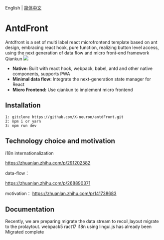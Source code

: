 English | [简体中文](./README-cn.md)

# AntdFront

Antdfront is a set of multi label react microfrontend template based on ant design, embracing react hook, pure function, realizing button level access, using the next generation of data flow  and micro front-end framework Qiankun
<img src="https://i.loli.net/2020/05/18/sRX52JT4yxlkm8e.gif" >

- **Native:** Built with react hook, webpack, babel, antd and other native components, supports PWA
- **Minimal data flow:** Integrate the next-generation state manager for React
- **Micro Frontend:** Use qiankun to implement micro frontend

## Installation

```
1: gitclone https://github.com/X-neuron/antdFront.git
2: npm i or yarn
3: npm run dev

```

## Technology choice and motivation
i18n internationalization

https://zhuanlan.zhihu.com/p/291202582

data-flow：

https://zhuanlan.zhihu.com/p/268890371

motivation：
https://zhuanlan.zhihu.com/p/141738683

## Documentation

Recently, we are preparing  migrate the data stream to recoil,layout migrate to the prolaytout.
webpack5 ract17 i18n using lingui.js has already been Migrated complete
